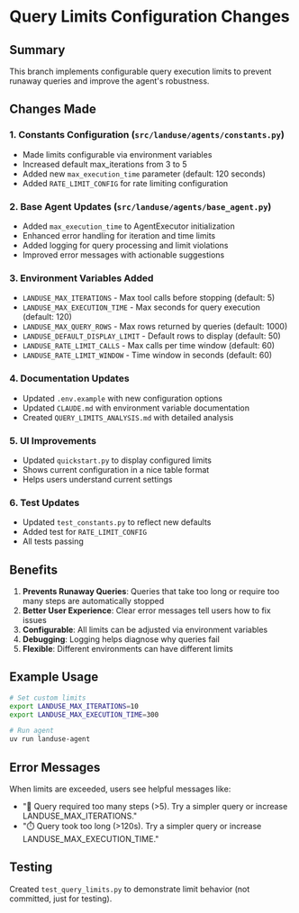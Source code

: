 # Query Limits Configuration Changes

## Summary

This branch implements configurable query execution limits to prevent runaway queries and improve the agent's robustness.

## Changes Made

### 1. **Constants Configuration** (`src/landuse/agents/constants.py`)
- Made limits configurable via environment variables
- Increased default max_iterations from 3 to 5
- Added new `max_execution_time` parameter (default: 120 seconds)
- Added `RATE_LIMIT_CONFIG` for rate limiting configuration

### 2. **Base Agent Updates** (`src/landuse/agents/base_agent.py`)
- Added `max_execution_time` to AgentExecutor initialization
- Enhanced error handling for iteration and time limits
- Added logging for query processing and limit violations
- Improved error messages with actionable suggestions

### 3. **Environment Variables Added**
- `LANDUSE_MAX_ITERATIONS` - Max tool calls before stopping (default: 5)
- `LANDUSE_MAX_EXECUTION_TIME` - Max seconds for query execution (default: 120)
- `LANDUSE_MAX_QUERY_ROWS` - Max rows returned by queries (default: 1000)
- `LANDUSE_DEFAULT_DISPLAY_LIMIT` - Default rows to display (default: 50)
- `LANDUSE_RATE_LIMIT_CALLS` - Max calls per time window (default: 60)
- `LANDUSE_RATE_LIMIT_WINDOW` - Time window in seconds (default: 60)

### 4. **Documentation Updates**
- Updated `.env.example` with new configuration options
- Updated `CLAUDE.md` with environment variable documentation
- Created `QUERY_LIMITS_ANALYSIS.md` with detailed analysis

### 5. **UI Improvements**
- Updated `quickstart.py` to display configured limits
- Shows current configuration in a nice table format
- Helps users understand current settings

### 6. **Test Updates**
- Updated `test_constants.py` to reflect new defaults
- Added test for `RATE_LIMIT_CONFIG`
- All tests passing

## Benefits

1. **Prevents Runaway Queries**: Queries that take too long or require too many steps are automatically stopped
2. **Better User Experience**: Clear error messages tell users how to fix issues
3. **Configurable**: All limits can be adjusted via environment variables
4. **Debugging**: Logging helps diagnose why queries fail
5. **Flexible**: Different environments can have different limits

## Example Usage

```bash
# Set custom limits
export LANDUSE_MAX_ITERATIONS=10
export LANDUSE_MAX_EXECUTION_TIME=300

# Run agent
uv run landuse-agent
```

## Error Messages

When limits are exceeded, users see helpful messages like:
- "🔄 Query required too many steps (>5). Try a simpler query or increase LANDUSE_MAX_ITERATIONS."
- "⏱️ Query took too long (>120s). Try a simpler query or increase LANDUSE_MAX_EXECUTION_TIME."

## Testing

Created `test_query_limits.py` to demonstrate limit behavior (not committed, just for testing).